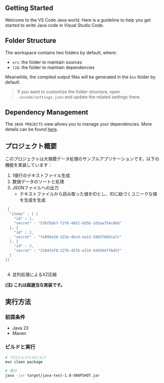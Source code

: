 ## Getting Started

Welcome to the VS Code Java world. Here is a guideline to help you get started to write Java code in Visual Studio Code.

## Folder Structure

The workspace contains two folders by default, where:

- `src`: the folder to maintain sources
- `lib`: the folder to maintain dependencies

Meanwhile, the compiled output files will be generated in the `bin` folder by default.

> If you want to customize the folder structure, open `.vscode/settings.json` and update the related settings there.

## Dependency Management

The `JAVA PROJECTS` view allows you to manage your dependencies. More details can be found [here](https://github.com/microsoft/vscode-java-dependency#manage-dependencies).

## プロジェクト概要

このプロジェクトは大規模データ処理のサンプルアプリケーションです。以下の機能を実装しています：

1. 1億行のテキストファイル生成
2. 数値データのソートと処理
3. JSONファイルへの出力
   - テキストファイルから読み取った値をIDとし、IDに紐づくユニークな値を生成を生成

``` Java
 {
  "items" : [ {
    "id" : 1,
    "secret" : "53bfbbb7-f2f6-4852-bd56-1d5aa754c8b8"
  }, {
    "id" : 2,
    "secret" : "fe899e20-322e-4bc4-aa13-5965766b1a7c"
  }, {
    "id" : 3,
    "secret" : "2384fef8-227b-457b-af24-5d45947f6d5f" 
  }  
]} 
 
```

4. 並列処理によるXZ圧縮

**(注) これは超適当な実装です。**

## 実行方法

### 前提条件

- Java 23
- Maven

### ビルドと実行

```bash
# プロジェクトのビルド
mvn clean package

# 実行
java -jar target/java-test-1.0-SNAPSHOT.jar
```
